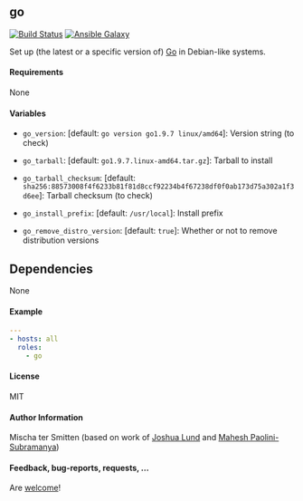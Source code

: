 ## go

[![Build Status](https://travis-ci.org/Oefenweb/ansible-go.svg?branch=master)](https://travis-ci.org/Oefenweb/ansible-go) [![Ansible Galaxy](http://img.shields.io/badge/ansible--galaxy-go-blue.svg)](https://galaxy.ansible.com/Oefenweb/go/)

Set up (the latest or a specific version of) [Go](https://golang.org/) in Debian-like systems.

#### Requirements

None

#### Variables

* `go_version`: [default: `go version go1.9.7 linux/amd64`]: Version string (to check)
* `go_tarball`: [default: `go1.9.7.linux-amd64.tar.gz`]: Tarball to install
* `go_tarball_checksum`: [default: `sha256:88573008f4f6233b81f81d8ccf92234b4f67238df0f0ab173d75a302a1f3d6ee`]: Tarball checksum (to check)

* `go_install_prefix`: [default: `/usr/local`]: Install prefix

* `go_remove_distro_version`: [default: `true`]: Whether or not to remove distribution versions

## Dependencies

None

#### Example

```yaml
---
- hosts: all
  roles:
    - go
```

#### License

MIT

#### Author Information

Mischa ter Smitten (based on work of [Joshua Lund](https://github.com/jlund) and [Mahesh Paolini-Subramanya](https://github.com/dieswaytoofast))

#### Feedback, bug-reports, requests, ...

Are [welcome](https://github.com/Oefenweb/ansible-go/issues)!
